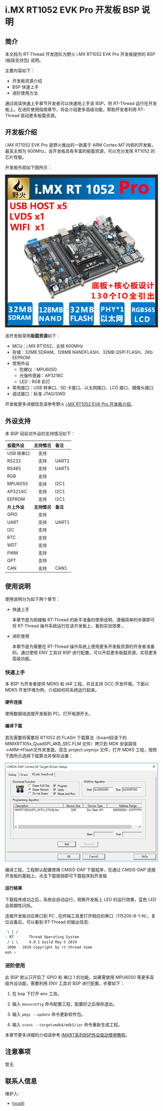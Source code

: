 # i.MX RT1052  EVK Pro 开发板 BSP 说明

## 简介

本文档为 RT-Thread 开发团队为野火 i.MX RT1052 EVK Pro 开发板提供的 BSP (板级支持包) 说明。

主要内容如下：

- 开发板资源介绍
- BSP 快速上手
- 进阶使用方法

通过阅读快速上手章节开发者可以快速地上手该 BSP，将 RT-Thread 运行在开发板上。在进阶使用指南章节，将会介绍更多高级功能，帮助开发者利用 RT-Thread 驱动更多板载资源。

## 开发板介绍

i.MX RT1052 EVK Pro 是野火推出的一款基于 ARM Cortex-M7 内核的开发板，最高主频为 600Mhz，该开发板具有丰富的板载资源，可以充分发挥 RT1052 的芯片性能。

开发板外观如下图所示：

![board](figures/board.png)

该开发板常用**板载资源**如下：

- MCU：i.MX RT1052，主频 600MHz
- 存储：32MB SDRAM、128MB NANDFLASH、32MB QSPI FLASH、2Kb EEPROM
- 常用外设
  - 陀螺仪：MPU6050
  - 光强传感器：AP3216C
  - LED：RGB 彩灯
- 常用接口：USB 转串口、SD 卡接口、以太网接口、LCD 接口、摄像头接口
- 调试接口：标准 JTAG/SWD

开发板更多详细信息请参考野火 [i.MX RT1052 EVK Pro 开发板介绍](https://fire-stm32.taobao.com/index.htm)。

## 外设支持

本 BSP 目前对外设的支持情况如下：

| **板载外设**      | **支持情况** | **备注**                              |
| :----------------- | :----------: | :------------------------------------- |
| USB 转串口        |     支持     |                                       |
| RS232         |     支持         |  UART2|
| RS485             |     支持     |  UART5                             |
| RGB                |     支持     |                           |
| MPU6050 |     支持     |    I2C1               |
| AP3216C              |   支持   |         I2C1                              |
| EEPROM               |   支持   |             I2C1                          |
| **片上外设**      | **支持情况** | **备注**                              |
| GPIO              |     支持     |  |
| UART              |     支持     |      UART1                       |
| I2C               |     支持     |                              |
| RTC               |     支持     |  |
| WDT               |     支持     |                                       |
| PWM               |     支持 |                              |
| GPT               |     支持 |                              |
| CAN               |     支持 |        CAN1                      |

## 使用说明

使用说明分为如下两个章节：

- 快速上手

    本章节是为刚接触 RT-Thread 的新手准备的使用说明，遵循简单的步骤即可将 RT-Thread 操作系统运行在该开发板上，看到实验效果 。

- 进阶使用

    本章节是为需要在 RT-Thread 操作系统上使用更多开发板资源的开发者准备的。通过使用 ENV 工具对 BSP 进行配置，可以开启更多板载资源，实现更多高级功能。


### 快速上手

本 BSP 为开发者提供 MDK5 和 IAR 工程，并且支持 GCC 开发环境。下面以 MDK5 开发环境为例，介绍如何将系统运行起来。

#### 硬件连接

使用数据线连接开发板到 PC，打开电源开关。

#### 编译下载

首先需要将需要将 RT1052 的 FLASH 下载算法（board目录下的MIMXRT105x_QuadSPI_4KB_SEC.FLM 文件）拷贝到 MDK 安装路径→ARM→Flash文件夹里面。双击 project.uvprojx 文件，打开 MDK5 工程，按照下图所示选择下载算法并保存设置：

![下载算法](figures/flash.png)

编译工程，工程默认配置使用 CMSIS-DAP 下载程序，在通过 CMSIS-DAP 连接开发板的基础上，点击下载按钮即可下载程序到开发板

#### 运行结果

下载程序成功之后，系统会自动运行，观察开发板上 LED 的运行效果，蓝色 LED 会周期性闪烁。

连接开发板对应串口到 PC , 在终端工具里打开相应的串口（115200-8-1-N），复位设备后，可以看到 RT-Thread 的输出信息:

```bash
 \ | /
- RT -     Thread Operating System
 / | \     4.0.1 build May 5 2019
 2006 - 2019 Copyright by rt-thread team
msh >
```
### 进阶使用

此 BSP 默认只开启了 GPIO 和 串口 1 的功能，如果需使用 MPU6050 等更多高级外设功能，需要利用 ENV 工具对 BSP 进行配置，步骤如下：

1. 在 bsp 下打开 env 工具。

2. 输入 `menuconfig` 命令配置工程，配置好之后保存退出。

3. 输入 `pkgs --update` 命令更新软件包。

4. 输入 `scons --target=mdk4/mdk5/iar` 命令重新生成工程。

本章节更多详细的介绍请参考 [IMXRT系列BSP外设驱动使用教程](../docs/IMXRT系列BSP外设驱动使用教程.md)。

## 注意事项

暂无

## 联系人信息

维护人:

- [tyustli](https://github.com/tyustli)

